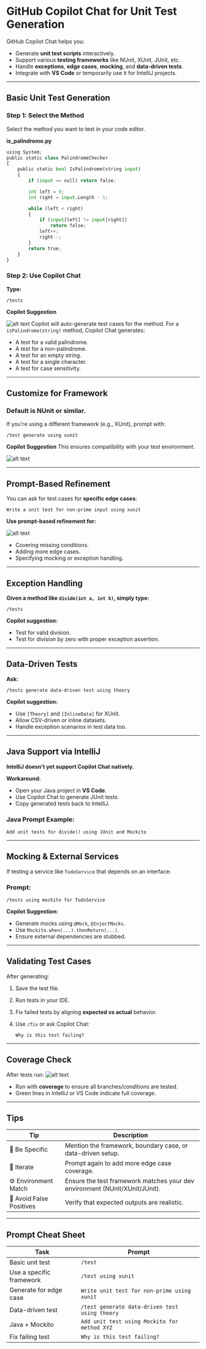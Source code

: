 # **GitHub Copilot Chat for Unit Test Generation**

GitHub Copilot Chat helps you:

* Generate **unit test scripts** interactively.
* Support various **testing frameworks** like NUnit, XUnit, JUnit, etc.
* Handle **exceptions**, **edge cases**, **mocking**, and **data-driven tests**.
* Integrate with **VS Code** or temporarily use it for IntelliJ projects.

---

## **Basic Unit Test Generation**

### **Step 1: Select the Method**

Select the method you want to test in your code editor.

**is_palindrome.py**

```python
using System;
public static class PalindromeChecker
{
    public static bool IsPalindrome(string input)
    {
        if (input == null) return false;

        int left = 0;
        int right = input.Length - 1;

        while (left < right)
        {
            if (input[left] != input[right])
                return false;
            left++;
            right--;
        }
        return true;
    }
}
```


### **Step 2: Use Copilot Chat**

**Type:**

```
/tests
```

**Copilot Suggestion**

![alt text](../images/img294.png)
Copilot will auto-generate test cases for the method. For a `isPalindrome(string)` method, Copilot Chat generates:

* A test for a valid palindrome.
* A test for a non-palindrome.
* A test for an empty string.
* A test for a single character.
* A test for case sensitivity.

---

## **Customize for Framework**

### **Default is NUnit or similar.**

If you're using a different framework (e.g., XUnit), prompt with:

```
/test generate using xunit
```

**Copilot Suggestion**
This ensures compatibility with your test environment.

![alt text](../images/img295.png)


---

## **Prompt-Based Refinement**

You can ask for test cases for **specific edge cases**:

```
Write a unit test for non-prime input using xunit
```

**Use prompt-based refinement for:**

![alt text](../images/img296.png)
* Covering missing conditions.
* Adding more edge cases.
* Specifying mocking or exception handling.

---

## **Exception Handling**

**Given a method like `divide(int a, int b)`, simply type:**

```
/tests
```

**Copilot suggestion:**

* Test for valid division.
* Test for division by zero with proper exception assertion.

---

## **Data-Driven Tests**

**Ask:**

```
/tests generate data-driven test using theory
```

**Copilot suggestion:**

* Use `[Theory]` and `[InlineData]` for XUnit.
* Allow CSV-driven or inline datasets.
* Handle exception scenarios in test data too.

---

## **Java Support via IntelliJ**

**IntelliJ doesn’t yet support Copilot Chat natively.**

**Workaround:**

* Open your Java project in **VS Code**.
* Use Copilot Chat to generate JUnit tests.
* Copy generated tests back to IntelliJ.

### **Java Prompt Example:**

```
Add unit tests for divide() using JUnit and Mockito
```

---

## **Mocking & External Services**

If testing a service like `TodoService` that depends on an interface:

### **Prompt:**

```
/tests using mockito for TodoService
```

**Copilot Suggestion:**

* Generate mocks using `@Mock`, `@InjectMocks`.
* Use `Mockito.when(...).thenReturn(...)`.
* Ensure external dependencies are stubbed.

---

## **Validating Test Cases**

After generating:

1. Save the test file.
2. Run tests in your IDE.
3. Fix failed tests by aligning **expected vs actual** behavior.
4. Use `/fix` or ask Copilot Chat:

   ```
   Why is this test failing?
   ```

---

## **Coverage Check**

After tests run:
![alt text](../images/img297.png)
* Run with **coverage** to ensure all branches/conditions are tested.
* Green lines in IntelliJ or VS Code indicate full coverage.

---

## **Tips**

| Tip                      | Description                                                                 |
| ------------------------ | --------------------------------------------------------------------------- |
| 🧠 Be Specific           | Mention the framework, boundary case, or data-driven setup.                 |
| 🔁 Iterate               | Prompt again to add more edge case coverage.                                |
| ⚙️ Environment Match     | Ensure the test framework matches your dev environment (NUnit/XUnit/JUnit). |
| 🚫 Avoid False Positives | Verify that expected outputs are realistic.                                 |

---

## **Prompt Cheat Sheet**

| Task                     | Prompt                                         |
| ------------------------ | ---------------------------------------------- |
| Basic unit test          | `/test`                                        |
| Use a specific framework | `/test using xunit`                            |
| Generate for edge case   | `Write unit test for non-prime using xunit`    |
| Data-driven test         | `/test generate data-driven test using theory` |
| Java + Mockito           | `Add unit test using Mockito for method XYZ`   |
| Fix failing test         | `Why is this test failing?`                    |
